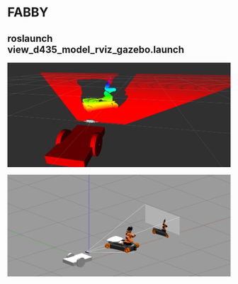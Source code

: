 # FABBY

## roslaunch view_d435_model_rviz_gazebo.launch
![Alt text](/screenshot/1.png?raw=true "Rviz view")

![Alt text](/screenshot/2.png?raw=true "gazebo View")
